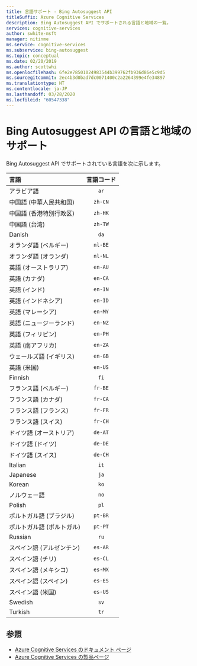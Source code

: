 ```yaml
---
title: 言語サポート - Bing Autosuggest API
titleSuffix: Azure Cognitive Services
description: Bing Autosuggest API でサポートされる言語と地域の一覧。
services: cognitive-services
author: swhite-msft
manager: nitinme
ms.service: cognitive-services
ms.subservice: bing-autosuggest
ms.topic: conceptual
ms.date: 02/20/2019
ms.author: scottwhi
ms.openlocfilehash: 6fe2e78501024983544b399762fb936d86e5c9d5
ms.sourcegitcommit: 2ec4b3d0bad7dc0071400c2a2264399e4fe34897
ms.translationtype: HT
ms.contentlocale: ja-JP
ms.lasthandoff: 03/28/2020
ms.locfileid: "60547338"
---
```

# <a name="language-and-region-support-for-the-bing-autosuggest-api"></a>Bing Autosuggest API の言語と地域のサポート

Bing Autosuggest API でサポートされている言語を次に示します。

| 言語    | 言語コード |
|:----------- |:-------------:|
| アラビア語      | `ar`          |
| 中国語 (中華人民共和国)     | `zh-CN`          |
| 中国語 (香港特別行政区)    | `zh-HK`          |
| 中国語 (台湾)     | `zh-TW`          |
| Danish      | `da`          |
| オランダ語 (ベルギー)       | `nl-BE`          |
| オランダ語 (オランダ)      | `nl-NL`          |
| 英語 (オーストラリア)    | `en-AU`          |
| 英語 (カナダ)     | `en-CA`          |
| 英語 (インド)    | `en-IN`          |
| 英語 (インドネシア)     | `en-ID`          |
| 英語 (マレーシア)     | `en-MY`          |
| 英語 (ニュージーランド)    | `en-NZ`          |
| 英語 (フィリピン)     | `en-PH`          |
| 英語 (南アフリカ)    | `en-ZA`          |
| ウェールズ語 (イギリス)    | `en-GB`          |
| 英語 (米国)    | `en-US`          |
| Finnish     | `fi`          |
| フランス語 (ベルギー)     | `fr-BE`          |
| フランス語 (カナダ)     | `fr-CA`          |
| フランス語 (フランス)     | `fr-FR`          |
| フランス語 (スイス)      | `fr-CH`          |
| ドイツ語 (オーストリア)      | `de-AT`          |
| ドイツ語 (ドイツ)      | `de-DE`          |
| ドイツ語 (スイス)      | `de-CH`          |
| Italian     | `it`          |
| Japanese    | `ja`          |
| Korean      | `ko`          |
| ノルウェー語   | `no`          |
| Polish      | `pl`          |
| ポルトガル語 (ブラジル)   | `pt-BR`|
| ポルトガル語 (ポルトガル) | `pt-PT`|
| Russian     | `ru`          |
| スペイン語 (アルゼンチン)    | `es-AR`          |
| スペイン語 (チリ)     | `es-CL`          |
| スペイン語 (メキシコ)    | `es-MX`          |
| スペイン語 (スペイン)    | `es-ES`          |
| スペイン語 (米国)    | `es-US`          |
| Swedish     | `sv`          |
| Turkish     | `tr`          |

## <a name="see-also"></a>参照

- [Azure Cognitive Services のドキュメント ページ](https://docs.microsoft.com/azure/cognitive-services/)
- [Azure Cognitive Services の製品ページ](https://azure.microsoft.com/services/cognitive-services/)
